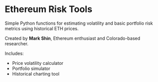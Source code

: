 # Ethereum Risk Tools

Simple Python functions for estimating volatility and basic portfolio risk metrics using historical ETH prices.

Created by **Mark Shin**, Ethereum enthusiast and Colorado-based researcher.

Includes:
- Price volatility calculator
- Portfolio simulator
- Historical charting tool
